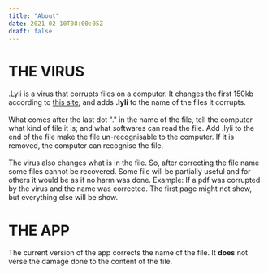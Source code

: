 ```yaml
---
title: "About"
date: 2021-02-10T08:00:05Z
draft: false
---
```


# THE VIRUS
.Lyli is a virus that corrupts files on a computer. It changes the first 150kb according to [this site](); and adds **.lyli** to the name of the files  it corrupts. \
\
What comes after the last dot "." in the name of the file, tell the computer what kind of file it is; and what softwares can read the file. Add .lyli to the end of the file make the file un-recognisable to the computer. If it is removed, the computer can recognise the file.  \
\
The virus also changes what is in the file. So, after correcting the file name some files cannot be recovered. Some file will be partially useful and for others it would be as if no harm was done. Example: If a pdf was corrupted by the virus and the name was corrected. The first page might not show, but everything else will be show.

# THE APP
The current version of the app corrects the name of the file. It **does** not verse the damage done to the content of the file.
